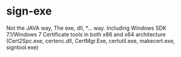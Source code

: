 <h1>sign-exe</h1>
Not the JAVA way, The exe, dll, *... way. Including Windows SDK 7.1/Windows 7 Certificate tools in both x86 and x64 architecture (Cert2Spc.exe, certenc.dll, CertMgr.Exe, certutil.exe, makecert.exe, signtool.exe)
